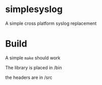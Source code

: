 # simplesyslog
A simple cross platform syslog replacement

# Build
A simple `make` should work

The library is placed in /bin

the headers are in /src
